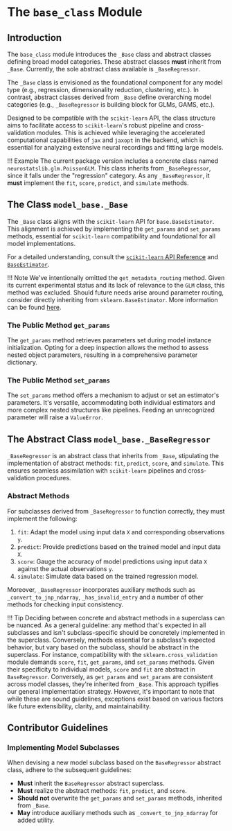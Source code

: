 # The `base_class` Module

## Introduction

The `base_class` module introduces the `_Base` class and abstract classes defining broad model categories. These abstract classes **must** inherit from `_Base`. Currently, the sole abstract class available is `_BaseRegressor`.

The `_Base` class is envisioned as the foundational component for any model type (e.g., regression, dimensionality reduction, clustering, etc.). In contrast, abstract classes derived from `_Base` define overarching model categories (e.g., `_BaseRegressor` is building block for GLMs, GAMS, etc.).

Designed to be compatible with the `scikit-learn` API, the class structure aims to facilitate access to `scikit-learn`'s robust pipeline and cross-validation modules. This is achieved while leveraging the accelerated computational capabilities of `jax` and `jaxopt` in the backend, which is essential for analyzing extensive neural recordings and fitting large models.

!!! Example
    The current package version includes a concrete class named `neurostatslib.glm.PoissonGLM`. This class inherits from `_BaseRegressor`, since it falls under the "regression" category. As any `_BaseRegressor`, it **must** implement the `fit`, `score`, `predict`, and `simulate` methods.

## The Class `model_base._Base`

The `_Base` class aligns with the `scikit-learn` API for `base.BaseEstimator`. This alignment is achieved by implementing the `get_params` and `set_params` methods, essential for `scikit-learn` compatibility and foundational for all model implementations.

For a detailed understanding, consult the [`scikit-learn` API Reference](https://scikit-learn.org/stable/modules/classes.html) and [`BaseEstimator`](https://scikit-learn.org/stable/modules/generated/sklearn.base.BaseEstimator.html).

!!! Note
    We've intentionally omitted the `get_metadata_routing` method. Given its current experimental status and its lack of relevance to the `GLM` class, this method was excluded. Should future needs arise around parameter routing, consider directly inheriting from `sklearn.BaseEstimator`. More information can be found [here](https://scikit-learn.org/stable/metadata_routing.html#metadata-routing).

### The Public Method `get_params`

The `get_params` method retrieves parameters set during model instance initialization. Opting for a deep inspection allows the method to assess nested object parameters, resulting in a comprehensive parameter dictionary.

### The Public Method `set_params`

The `set_params` method offers a mechanism to adjust or set an estimator's parameters. It's versatile, accommodating both individual estimators and more complex nested structures like pipelines. Feeding an unrecognized parameter will raise a `ValueError`.

## The Abstract Class `model_base._BaseRegressor`

`_BaseRegressor` is an abstract class that inherits from `_Base`, stipulating the implementation of abstract methods: `fit`, `predict`, `score`, and `simulate`. This ensures seamless assimilation with `scikit-learn` pipelines and cross-validation procedures.

### Abstract Methods

For subclasses derived from `_BaseRegressor` to function correctly, they must implement the following:

1. `fit`: Adapt the model using input data `X` and corresponding observations `y`.
2. `predict`: Provide predictions based on the trained model and input data `X`.
3. `score`: Gauge the accuracy of model predictions using input data `X` against the actual observations `y`.
4. `simulate`: Simulate data based on the trained regression model.

Moreover, `_BaseRegressor` incorporates auxiliary methods such as `_convert_to_jnp_ndarray`, `_has_invalid_entry` 
and a number of other methods for checking input consistency.

!!! Tip
    Deciding between concrete and abstract methods in a superclass can be nuanced. As a general guideline: any method that's expected in all subclasses and isn't subclass-specific should be concretely implemented in the superclass. Conversely, methods essential for a subclass's expected behavior, but vary based on the subclass, should be abstract in the superclass. For instance, compatibility with the `sklearn.cross_validation` module demands `score`, `fit`, `get_params`, and `set_params` methods. Given their specificity to individual models, `score` and `fit` are abstract in `BaseRegressor`. Conversely, as `get_params` and `set_params` are consistent across model classes, they're inherited from `_Base`. This approach typifies our general implementation strategy. However, it's important to note that while these are sound guidelines, exceptions exist based on various factors like future extensibility, clarity, and maintainability.


## Contributor Guidelines

### Implementing Model Subclasses

When devising a new model subclass based on the `BaseRegressor` abstract class, adhere to the subsequent guidelines:

- **Must** inherit the `BaseRegressor` abstract superclass.
- **Must** realize the abstract methods: `fit`, `predict`, and `score`.
- **Should not** overwrite the `get_params` and `set_params` methods, inherited from `_Base`.
- **May** introduce auxiliary methods such as `_convert_to_jnp_ndarray` for added utility.
